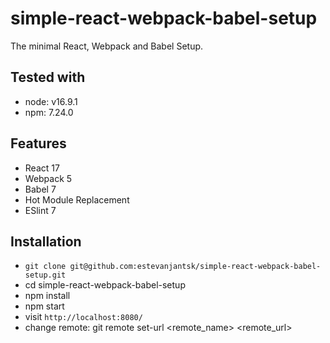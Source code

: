 # simple-react-webpack-babel-setup

The minimal React, Webpack and Babel Setup.

## Tested with

- node: v16.9.1
- npm: 7.24.0

## Features

- React 17
- Webpack 5
- Babel 7
- Hot Module Replacement
- ESlint 7

## Installation

- `git clone git@github.com:estevanjantsk/simple-react-webpack-babel-setup.git`
- cd simple-react-webpack-babel-setup
- npm install
- npm start
- visit `http://localhost:8080/`
- change remote: git remote set-url <remote_name> <remote_url>

